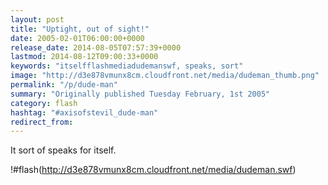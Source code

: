```yaml
---
layout: post
title: "Uptight, out of sight!"
date: 2005-02-01T06:00:00+0000
release_date: 2014-08-05T07:57:39+0000
lastmod: 2014-08-12T09:00:33+0000
keywords: "itselfflashmediadudemanswf, speaks, sort"
image: "http://d3e878vmunx8cm.cloudfront.net/media/dudeman_thumb.png"
permalink: "/p/dude-man"
summary: "Originally published Tuesday February, 1st 2005"
category: flash
hashtag: "#axisofstevil_dude-man"
redirect_from:
---
```


It sort of speaks for itself.

!#flash(http://d3e878vmunx8cm.cloudfront.net/media/dudeman.swf)
